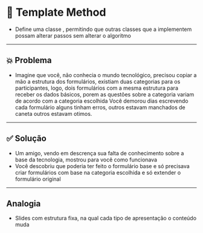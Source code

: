# 🧩 Template Method
- Define uma classe , permitindo que outras classes que a implementem possam alterar passos sem alterar o algoritmo 

---
## 💥 Problema
- Imagine que você, não conhecia o mundo tecnológico, precisou copiar a mão a estrutura dos formulários, existiam duas categorias para os 
participantes, logo, dois formulários com a mesma estrutura para receber os dados básicos, porem as questões sobre a categoria 
variam de acordo com a categoria escolhida
Você demorou dias escrevendo cada formulário alguns tinham erros, outros estavam manchados de caneta outros estavam otimos.

---
## ✅ Solução
- Um amigo, vendo em descrença sua falta de conhecimento sobre a base da tecnologia, mostrou para você como funcionava
- Você descobriu que poderia ter feito o formulário base e só precisava criar formulários com base na categoria escolhida e só extender
o formulário original

---

## Analogia
- Slides com estrutura fixa, na qual cada tipo de apresentação o conteúdo muda